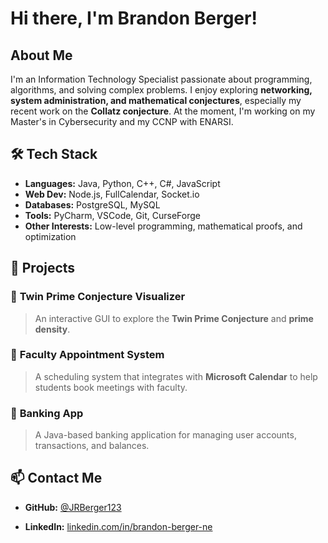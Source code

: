 # Hi there, I'm Brandon Berger!

## About Me
I'm an Information Technology Specialist passionate about programming, algorithms, and solving complex problems. I enjoy exploring **networking, system administration, and mathematical conjectures**, especially my recent work on the **Collatz conjecture**. At the moment, I'm working on my Master's in Cybersecurity and my CCNP with ENARSI.

## 🛠 Tech Stack
- **Languages:** Java, Python, C++, C#, JavaScript
- **Web Dev:** Node.js, FullCalendar, Socket.io
- **Databases:** PostgreSQL, MySQL
- **Tools:** PyCharm, VSCode, Git, CurseForge
- **Other Interests:** Low-level programming, mathematical proofs, and optimization

## 📌 Projects
### 🔹 **Twin Prime Conjecture Visualizer**
> An interactive GUI to explore the **Twin Prime Conjecture** and **prime density**.

### 🔹 **Faculty Appointment System**
> A scheduling system that integrates with **Microsoft Calendar** to help students book meetings with faculty.

### 🔹 **Banking App**
> A Java-based banking application for managing user accounts, transactions, and balances.

## 📫 Contact Me
- **GitHub:** [@JRBerger123](https://github.com/JRBerger123)

- **LinkedIn:** [linkedin.com/in/brandon-berger-ne](#)
